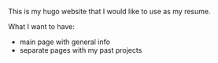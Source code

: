 This is my hugo website that I would like to use as my resume.

What I want to have:
- main page with general info
- separate pages with my past projects